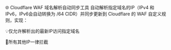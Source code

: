 🌐 Cloudflare WAF 域名解析自动同步工具
自动解析指定域名的IP（IPv4 和 IPv6，IPv6会自动转换为 /64 CIDR）并同步更新到 Cloudflare 的 WAF 自定义规则，实现：

💡仅允许解析出的最新IP访问指定域名

🚫所有其他IP一律拦截
